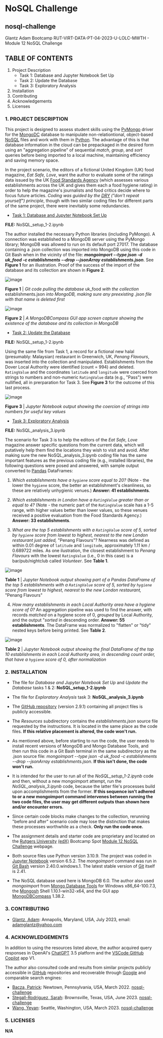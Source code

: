 # NoSQL Challenge

## nosql-challenge
Glantz Adam Bootcamp RUT-VIRT-DATA-PT-04-2023-U-LOLC-MWTH - Module 12 NoSQL Challenge

## TABLE OF CONTENTS

1. Project Description
   - Task 1: Database and Jupyter Notebook Set Up
   - Task 2: Update the Database
   - Task 3: Exploratory Analysis
2. Installation
3. Contributing
4. Acknowledgements
5. Licenses

### 1. PROJECT DESCRIPTION

This project is designed to assess student skills using the [PyMongo](https://pypi.org/project/pymongo/) driver for the [MongoDC](https://en.wikipedia.org/wiki/MongoDB) database to manipulate non-relationtional, object-based [NoSQL](https://en.wikipedia.org/wiki/NoSQL) files and work with them in [Python](https://en.wikipedia.org/wiki/Python_(programming_language)). The advantage of this is that database information in the cloud can be prepackaged in the desired form using an "aggregation pipeline" of sequential *match*, *group*, and *sort* queries before being imported to a local machine, maintaining efficiency and saving memory space.

In the project scenario, the editors of a fictional United Kingdom (UK) food magazine, *Eat Safe, Love*, want the author to evaluate some of the ratings data issued by the UK [Food Standards Agency](https://en.wikipedia.org/wiki/Food_Standards_Agency) (which assesses various establishments across the UK and gives them each a food hygiene rating) in order to help the magazine's journalists and food critics decide where to focus future articles. *Coding was guided by the [DRY](https://en.wikipedia.org/wiki/Don%27t_repeat_yourself) ("don't repeat yourself") principle*, though with two similar coding files for different parts of the same project, there were inevitably some redundancies.

- [Task 1: Database and Jupyter Notebook Set Up](https://courses.bootcampspot.com/courses/3337/assignments/54004?module_item_id=961459)

**FILE:** NoSQL_setup_1-2.ipynb

The author installed the necessary Python libraries (including PyMongo). A connection was established to a MongoDB server using the PyMongo library; MongoDB was allowed to run on its default port 27017. The database containing a .json collection was imported into MongoDB using this code in Git Bash when in the vicinity of the file: **_mongoimport --type json -d uk_food -c establishments --drop --jsonArray establishments.json_**. See **Figure 1** for an illustration. Proof of the success of the import of the database and its collection are shown in **Figure 2**.

![image](https://github.com/aglantzrbc/nosql-challenge/assets/127694342/14531a75-7b34-423c-9f4d-dc92cee17854)

**Figure 1** | *Git code pulling the database* uk_food *with the collection* establishments.json *into MongoDB, making sure any preexisting .json file with that name is deleted first*

![image](https://github.com/aglantzrbc/nosql-challenge/assets/127694342/9b58541e-27bd-4cfa-b921-ef1cf8951260)

**Figure 2** | *A MongoDBCompass GUI app screen capture showing the existence of the database and its collection in MongoDB*

- [Task 2: Update the Database](https://courses.bootcampspot.com/courses/3337/assignments/54004?module_item_id=961459)

**FILE:** NoSQL_setup_1-2.ipynb

Using the same file from Task 1, a record for a fictional new halal (presumably: Malaysian) restaurant in Greenwich, UK, *Penang Flavours*, was inserted into the collection and manipulated. Establishments from the Dover Local Authority were identified (count = 994) and deleted. `RatingValue` and the coordinates `latitude` and `longitude` were coerced from strings to numbers and non-numeric `RatingValue` data (e.g., "Pass") were nullified, all in prerparation for Task 3. See **Figure 3** for the outcome of this last process.

![image](https://github.com/aglantzrbc/nosql-challenge/assets/127694342/80570701-f4b2-4b48-a94f-65423f399484)

**Figure 3** | *Jupyter Notebook output showing the coercion of strings into numbers for useful key values*

- [Task 3: Exploratory Analysis](https://courses.bootcampspot.com/courses/3337/assignments/54004?module_item_id=961459)

**FILE:** NoSQL_analysis_3.ipynb

The scenario for Task 3 is to help the editors of the *Eat Safe, Love* magazine answer specific questions from the current data, which will putatively help them find the locations they wish to visit and avoid. After making sure the new NoSQL_analysis_3.ipynb coding file has the same important features as the previous coding file (e.g., installed libraries), the following questions were posed and answered, with sample output converted to [Pandas](https://en.wikipedia.org/wiki/Pandas_(software)) DataFrames:

1. *Which establishments have a `hygiene` score equal to 20?* (Note - the lower the `hygiene` score, the better an establishment's cleanliness, so these are relatively unhygienic venues.) **Answer: 41 establishments**.
   
2. *Which establishments in London have a `RatingValue` greater than or equal to 4?* (Note - the numeric part of the `RatingValue` scale has a 1-5 range, with higher values better than lower values, so these venues received a positive evaluation from the Food Standards Agency.) **Answer: 33 establishments**.

3. *What are the top 5 establishments with a `RatingValue` score of 5, sorted by `hygiene` score from lowest to highest, nearest to the new London restaurant just added,* "Penang Flavours"? Nearness was defined as within 0.01 degree of `latitude` and `longitude`, approximately 1.11 km / 0.689722 miles. As one ilustration, the closest establishment to *Penang Flavours* with the lowest `RatingValue` (i.e., 0 in this case) is a bar/pub/nightclub called *Volunteer*. See **Table 1**.

![image](https://github.com/aglantzrbc/nosql-challenge/assets/127694342/83147dca-f18c-433e-b6d6-a74a450438e2)

**Table 1** | *Jupyter Notebook output showing part of a Pandas DataFrame of the top 5 establishments with a `RatingValue` score of 5, sorted by `hygiene` score from lowest to highest, nearest to the new London restaurant,* "Penang Flavours"

4. *How many establishments in each Local Authority area have a hygiene score of 0?* An aggregation pipeline was used to find the answer, with records *matched* on a hygiene score of 0, *grouped* by Local Authority, and the output "*sorted* in descending order. **Answer: 55 establishments**. The DataFrame was normalized to "flatten" or "tidy" nested keys before being printed. See **Table 2**.

![image](https://github.com/aglantzrbc/nosql-challenge/assets/127694342/4b8b5fdf-2f34-4f76-989a-2df92f628071)

**Table 2** | *Jupyter Notebook output showing the final DataFrame of the top 10 establishments in each Local Authority area, in descending count order, that have a `hygiene` score of 0, after normalization*

### 2. INSTALLATION

- The file for *Database and Jupyter Notebook Set Up* and *Update the Database* tasks 1 & 2: **NoSQL_setup_1-2.ipynb**
- The file for *Exploratory Analysis* task 3: **NoSQL_analysis_3.ipynb**

- The [GitHub repository](https://github.com/aglantzrbc/data-scraping-challenge) (version 2.9.1) containing all project files is publicly accessible.
- The *Resources* subdirectory contains the *establishments.json* source file requested by the instructions. It is located in the same place as the code files. **If this relative placement is altered, the code won't run.**
- As mentioned above, before starting to run the code, the user needs to install recent versions of MongoDB and Mongo Database Tools, and then run this code in a Git Bash terminal in the same subdirectory as the .json source file: *mongoimport --type json -d uk_food -c establishments --drop --jsonArray establishments.json*. **If this isn't done, the code won't run.**
- It is intended for the user to run all of the *NoSQL_setup_1-2.ipynb* code and then, without a new mongoimport attempt, run the *NoSQL_analysis_3.ipynb* code, because the latter file's processes build upon accomplishments from the former. **If this sequence isn't adhered to or a new mongoimport command intervenes between running the two code files, the user may get different outputs than shown here and/or encounter errors.**
- Since certain code blocks make changes to the collection, rerunning "before and after" scenario code may lose the distinction that makes these processes worthwhile as a check. **Only run the code once.**

- The assignment details and starter code are proprietary and located on the [Rutgers University](https://www.rutgers.edu/) [(edX)](https://www.edx.org/) Bootcamp Spot [Module 12 NoSQL Challenge](https://courses.bootcampspot.com/courses/3337/assignments/54004?module_item_id=961459) webpage.
- Both source files use Python version 3.10.9. The project was coded in [Jupyter Notebook](https://jupyter-notebook.readthedocs.io/en/stable/) version 6.5.2. The *mongoimport* command was run in [Git Bash](https://git-scm.com/downloads) version 2.40.0.windows.1. The latest stable version of [Git](https://en.wikipedia.org/wiki/Git) itself is 2.41.
- The NoSQL database used here is MongoDB 6.0. The author also used *mongoimport* from [Mongo Database Tools](https://www.mongodb.com/docs/database-tools/) for Windows x86_64-100.7.3, the [Mongosh](https://www.mongodb.com/docs/mongodb-shell/) Shell 1.10.1-win32-x64, and the GUI app [MongoDBCompass](https://www.mongodb.com/products/compass) 1.38.2.

### 3. CONTRIBUTING

- [Glantz, Adam](https://www.linkedin.com/in/adam-glantz/): Annapolis, Maryland, USA, July 2023, email: adamglantz@yahoo.com

### 4. ACKNOWLEDGEMENTS

In addition to using the resources listed above, the author acquired query responses in OpenAI's [ChatGPT](https://chat.openai.com/) 3.5 platform and the [VSCode GitHub Copilot](https://github.com/features/copilot) app V1.

The author also consulted code and results from similar projects publicly accessible in [GitHub](https://github.com/) repositories and recoverable through [Google](https://www.google.com/) and comparable search engines:

- [Bacza, Patrick](https://www.linkedin.com/in/patrick-bacza/): Newtown, Pennsylvania, USA, March 2022. [nosql-challenge](https://github.com/Patrick-Bacza/nosql-challenge)
- [Stegall-Rodriguez, Sarah](https://www.linkedin.com/in/sarsteg/): Brownsville, Texas, USA, June 2023. [nosql-challenge](https://github.com/sarsteg/nosql-challenge)
- [Wang, Yeyan](https://www.linkedin.com/in/yeyan-wang/): Seattle, Washington, USA, March 2023. [nosql-challenge](https://github.com/yeyanwang/nosql-challenge)


### 5. LICENSES

**N/A**


